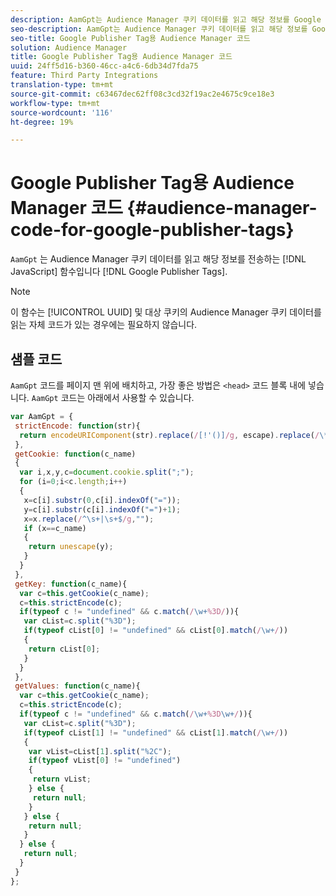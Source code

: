 ```yaml
---
description: AamGpt는 Audience Manager 쿠키 데이터를 읽고 해당 정보를 Google 게시자 태그로 보내는 JavaScript 함수입니다.
seo-description: AamGpt는 Audience Manager 쿠키 데이터를 읽고 해당 정보를 Google 게시자 태그로 보내는 JavaScript 함수입니다.
seo-title: Google Publisher Tag용 Audience Manager 코드
solution: Audience Manager
title: Google Publisher Tag용 Audience Manager 코드
uuid: 24ff5d16-b360-46cc-a4c6-6db34d7fda75
feature: Third Party Integrations
translation-type: tm+mt
source-git-commit: c63467dec62ff08c3cd32f19ac2e4675c9ce18e3
workflow-type: tm+mt
source-wordcount: '116'
ht-degree: 19%

---
```



# Google Publisher Tag용 Audience Manager 코드 {#audience-manager-code-for-google-publisher-tags}

`AamGpt` 는 Audience Manager 쿠키 데이터를 읽고 해당 정보를 전송하는  [!DNL JavaScript] 함수입니다 [!DNL Google Publisher Tags].

>[!NOTE]
>
>이 함수는 [!UICONTROL UUID] 및 대상 쿠키의 Audience Manager 쿠키 데이터를 읽는 자체 코드가 있는 경우에는 필요하지 않습니다.

## 샘플 코드

`AamGpt` 코드를 페이지 맨 위에 배치하고, 가장 좋은 방법은 `<head>` 코드 블록 내에 넣습니다. `AamGpt` 코드는 아래에서 사용할 수 있습니다.

```js
var AamGpt = {  
 strictEncode: function(str){ 
  return encodeURIComponent(str).replace(/[!'()]/g, escape).replace(/\*/g, "%2A"); 
 }, 
 getCookie: function(c_name) 
 { 
  var i,x,y,c=document.cookie.split(";"); 
  for (i=0;i<c.length;i++) 
  { 
   x=c[i].substr(0,c[i].indexOf("=")); 
   y=c[i].substr(c[i].indexOf("=")+1); 
   x=x.replace(/^\s+|\s+$/g,""); 
   if (x==c_name) 
   { 
    return unescape(y); 
   } 
  } 
 }, 
 getKey: function(c_name){ 
  var c=this.getCookie(c_name); 
  c=this.strictEncode(c); 
  if(typeof c != "undefined" && c.match(/\w+%3D/)){ 
   var cList=c.split("%3D"); 
   if(typeof cList[0] != "undefined" && cList[0].match(/\w+/)) 
   { 
    return cList[0]; 
   } 
  }  
 }, 
 getValues: function(c_name){ 
  var c=this.getCookie(c_name); 
  c=this.strictEncode(c); 
  if(typeof c != "undefined" && c.match(/\w+%3D\w+/)){ 
   var cList=c.split("%3D"); 
   if(typeof cList[1] != "undefined" && cList[1].match(/\w+/)) 
   { 
    var vList=cList[1].split("%2C"); 
    if(typeof vList[0] != "undefined") 
    { 
     return vList; 
    } else { 
     return null; 
    }    
   } else { 
    return null; 
   } 
  } else { 
   return null; 
  } 
 } 
};
```
